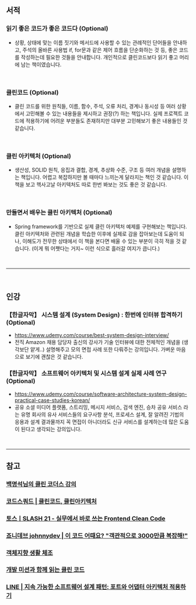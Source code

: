 ## **서적**

### **읽기 좋은 코드가 좋은 코드다 (Optional)**

- 상황, 상태에 맞는 이름 짓기와 메서드에 사용할 수 있는 관례적인 단어들을 안내하고, 주석의 올바른 사용법 if, for문과 같은 제어 흐름을 단순화하는 것 등, 좋은 코드를 작성하는데 필요한 것들을 안내합니다. 개인적으로 클린코드보다 읽기 좋고 머리에 남는 책이였습니다.

<br/>

### **클린코드 (Optional)**

- 클린 코드를 위한 원칙들, 이름, 함수, 주석, 오류 처리, 경계나 동시성 등 여러 상황에서 고민해볼 수 있는 내용들을 제시하고 권장(?) 하는 책입니다. 실제 프로젝트 코드에 적용하기에 어려운 부분들도 존재하지만 대부분 고민해보기 좋은 내용들인 것 같습니다.

<br/>

### **클린 아키텍처 (Optional)**

- 생산성, SOLID 원칙, 응집과 결합, 경계, 추상화 수준, 구조 등 여러 개념을 설명하는 책입니다. 어렵고 복잡하지만 볼 때마다 느끼는게 달라지는 책인 것 같습니다. 이 책을 보고 헥사고날 아키텍처도 따로 한번 봐보는 것도 좋은 것 같습니다. 

<br/>

### **만들면서 배우는 클린 아키텍처 (Optional)**

- Spring framework를 기반으로 실제 클린 아키텍처 예제를 구현해보는 책입니다. 클린 아키텍처와 관련된 개념을 학습한 이후에 실제로 감을 잡아보는데 도움이 되나, 이해도가 전무한 상태에서 이 책을 본다면 배울 수 있는 부분이 극히 적을 것 같습니다. (이게 뭐 어쨋다는 거지~ 이런 식으로 흘러갈 여지가 큽니다.)

<br/>

---

<br/>

## **인강**

### **【한글자막】 시스템 설계 (System Design) : 한번에 인터뷰 합격하기 (Optional)**

- https://www.udemy.com/course/best-system-design-interview/
- 전직 Amazon 채용 담당자 출신의 강사가 기술 인터뷰에 대한 전체적인 개념을 (생각보단 얕게..) 설명해주고 모의 면접 사례 또한 다뤄주는 강의입니다. 가벼운 마음으로 보기에 괜찮은 것 같습니다.

### **【한글자막】 소프트웨어 아키텍처 및 시스템 설계 실제 사례 연구 (Optional)**

- https://www.udemy.com/course/software-architecture-system-design-practical-case-studies-korean/
- 공유 소셜 미디어 플랫폼, 스트리밍, 메시지 서비스, 검색 엔진, 승차 공유 서비스 라는 유명 회사의 유사 서비스들의 요구사항 분석, 프로세스 설계, 잘 알려진 기법의 응용과 설계 결과물까지 꼭 면접이 아니더라도 신규 서비스를 설계하는데 많은 도움이 된다고 생각되는 강의입니다.

<br/>

---

## **참고**

### **[백명석님의 클린 코더스 강의](https://www.youtube.com/watch?v=60lLSe1phks&t=1678s)**

### **[코드스쿼드 | 클린코드, 클린아키텍처](https://www.youtube.com/watch?v=KUEe1tc2CbE&ab_channel=%EC%BD%94%EB%93%9C%EC%8A%A4%EC%BF%BC%EB%93%9C)**

### **[토스ㅣSLASH 21 - 실무에서 바로 쓰는 Frontend Clean Code](https://www.youtube.com/watch?v=edWbHp_k_9Y&ab_channel=%ED%86%A0%EC%8A%A4)**

### **[죠니데브 johnnydev | 이 코드 어때요? "객관적으로 3000만큼 복잡해!"](https://www.youtube.com/watch?v=zMmoOuIG8Aw&t=283s&ab_channel=%EC%A3%A0%EB%8B%88%EB%8D%B0%EB%B8%8Cjohnnydev)**

### **[객체지향 생활 체조](https://github.com/iamkyu/TIL/blob/master/.bak/object-calisthenics/object-calisthenics.md)**

### **[개발 미션과 함께 읽는 클린 코드](https://woowabros.github.io/study/2019/03/20/cleancode.html)**

### **[LINE | 지속 가능한 소프트웨어 설계 패턴: 포트와 어댑터 아키텍처 적용하기](https://engineering.linecorp.com/ko/blog/port-and-adapter-architecture/)**
